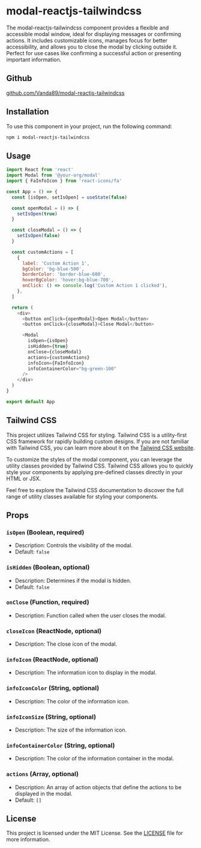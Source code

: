 # modal-reactjs-tailwindcss

The modal-reactjs-tailwindcss component provides a flexible and accessible modal window, ideal for displaying messages or confirming actions.
It includes customizable icons, manages focus for better accessibility, and allows you to close the modal by clicking outside it.
Perfect for use cases like confirming a successful action or presenting important information.

## Github

[github.com/Vanda89/modal-reactjs-tailwindcss](https://github.com/Vanda89/modal-reactjs-tailwindcss)

## Installation

To use this component in your project, run the following command:

```bash
npm i modal-reactjs-tailwindcss
```

## Usage

```javascript
import React from 'react'
import Modal from '@your-org/modal'
import { FaInfoIcon } from 'react-icons/fa'

const App = () => {
  const [isOpen, setIsOpen] = useState(false)

  const openModal = () => {
    setIsOpen(true)
  }

  const closeModal = () => {
    setIsOpen(false)
  }

  const customActions = [
    {
      label: 'Custom Action 1',
      bgColor: 'bg-blue-500',
      borderColor: 'border-blue-600',
      hoverBgColor: 'hover:bg-blue-700',
      onClick: () => console.log('Custom Action 1 clicked'),
    },
  ]

  return (
    <div>
      <button onClick={openModal}>Open Modal</button>
      <button onClick={closeModal}>Close Modal</button>

      <Modal
        isOpen={isOpen}
        isHidden={true}
        onClose={closeModal}
        actions={customActions}
        infoIcon={FaInfoIcon}
        infoContainerColor="bg-green-100"
      />
    </div>
  )
}

export default App
```

## Tailwind CSS

This project utilizes Tailwind CSS for styling. Tailwind CSS is a utility-first CSS framework for rapidly building custom designs. If you are not familiar with Tailwind CSS, you can learn more about it on the [Tailwind CSS website](https://tailwindcss.com/).

To customize the styles of the modal component, you can leverage the utility classes provided by Tailwind CSS. Tailwind CSS allows you to quickly style your components by applying pre-defined classes directly in your HTML or JSX.

Feel free to explore the Tailwind CSS documentation to discover the full range of utility classes available for styling your components.

## Props

### `isOpen` (Boolean, required)

- Description: Controls the visibility of the modal.
- Default: `false`

### `isHidden` (Boolean, optional)

- Description: Determines if the modal is hidden.
- Default: `false`

### `onClose` (Function, required)

- Description: Function called when the user closes the modal.

### `closeIcon` (ReactNode, optional)

- Description: The close icon of the modal.

### `infoIcon` (ReactNode, optional)

- Description: The information icon to display in the modal.

### `infoIconColor` (String, optional)

- Description: The color of the information icon.

### `infoIconSize` (String, optional)

- Description: The size of the information icon.

### `infoContainerColor` (String, optional)

- Description: The color of the information container in the modal.

### `actions` (Array, optional)

- Description: An array of action objects that define the actions to be displayed in the modal.
- Default: `[]`

## License

This project is licensed under the MIT License. See the [LICENSE](LICENSE) file for more information.
